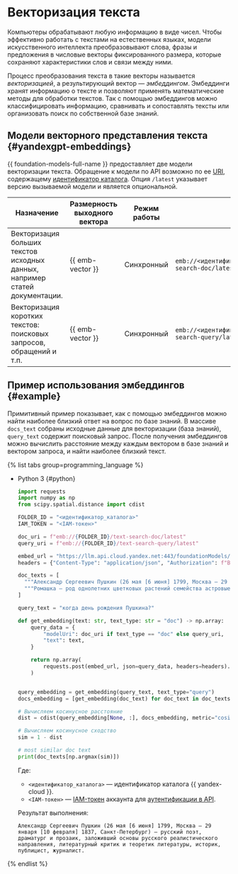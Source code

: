 # Векторизация текста

Компьютеры обрабатывают любую информацию в виде чисел. Чтобы эффективно работать с текстами на естественных языках, модели искусственного интеллекта преобразовывают слова, фразы и предложения в числовые векторы фиксированного размера, которые сохраняют характеристики слов и связи между ними.

Процесс преобразования текста в такие векторы называется _векторизацией_, а результирующий вектор — _эмбеддингом_. Эмбеддинги хранят информацию о тексте и позволяют применять математические методы для обработки текстов. Так с помощью эмбеддингов можно классифицировать информацию, сравнивать и сопоставлять тексты или организовать поиск по собственной базе знаний.

## Модели векторного представления текста {#yandexgpt-embeddings}

{{ foundation-models-full-name }} предоставляет две модели векторизации текста. Обращение к модели по API возможно по ее [URI](https://ru.wikipedia.org/wiki/URI), содержащему [идентификатор каталога](../../resource-manager/operations/folder/get-id.md). Опция `/latest` указывает версию вызываемой модели и является опциональной. 

| Назначение | Размерность выходного вектора | Режим работы | URI |
|---|---|---|---|
| Векторизация больших текстов исходных данных, например статей документации. |  {{ emb-vector }} | Синхронный | `emb://<идентификатор_каталога>/text-search-doc/latest` |
| Векторизация коротких текстов: поисковых запросов, обращений и т.п. | {{ emb-vector }} | Синхронный | `emb://<идентификатор_каталога>/text-search-query/latest` |

## Пример использования эмбеддингов {#example}

Примитивный пример показывает, как с помощью эмбеддингов можно найти наиболее близкий ответ на вопрос по базе знаний. В массиве `docs_text` собраны исходные данные для векторизации (база знаний), `query_text` содержит поисковый запрос. После получения эмбеддингов можно вычислить расстояние между каждым вектором в базе знаний и вектором запроса, и найти наиболее близкий текст.

{% list tabs group=programming_language %}

- Python 3 {#python}

  ```python
  import requests
  import numpy as np
  from scipy.spatial.distance import cdist

  FOLDER_ID = "<идентификатор_каталога>"
  IAM_TOKEN = "<IAM-токен>"

  doc_uri = f"emb://{FOLDER_ID}/text-search-doc/latest"
  query_uri = f"emb://{FOLDER_ID}/text-search-query/latest"

  embed_url = "https://llm.api.cloud.yandex.net:443/foundationModels/v1/textEmbedding"
  headers = {"Content-Type": "application/json", "Authorization": f"Bearer {IAM_TOKEN}", "x-folder-id": f"{FOLDER_ID}"}

  doc_texts = [
    """Александр Сергеевич Пушкин (26 мая [6 июня] 1799, Москва — 29 января [10 февраля] 1837, Санкт-Петербург) — русский поэт, драматург и прозаик, заложивший основы русского реалистического направления, литературный критик и теоретик литературы, историк, публицист, журналист.""",
    """Ромашка — род однолетних цветковых растений семейства астровые, или сложноцветные, по современной классификации объединяет около 70 видов невысоких пахучих трав, цветущих с первого года жизни."""
  ]

  query_text = "когда день рождения Пушкина?"

  def get_embedding(text: str, text_type: str = "doc") -> np.array:
      query_data = {
          "modelUri": doc_uri if text_type == "doc" else query_uri,
          "text": text,
      }

      return np.array(
          requests.post(embed_url, json=query_data, headers=headers).json()["embedding"]
      )


  query_embedding = get_embedding(query_text, text_type="query")
  docs_embedding = [get_embedding(doc_text) for doc_text in doc_texts]

  # Вычисляем косинусное расстояние
  dist = cdist(query_embedding[None, :], docs_embedding, metric="cosine")

  # Вычисляем косинусное сходство
  sim = 1 - dist

  # most similar doc text
  print(doc_texts[np.argmax(sim)])
  ```

  Где:

  * `<идентификатор_каталога>` — идентификатор каталога {{ yandex-cloud }}.
  * `<IAM-токен>` — [IAM-токен](../../iam/concepts/authorization/iam-token.md) аккаунта для [аутентификации в API](../api-ref/authentication.md).

  Результат выполнения:

  ```text
  Александр Сергеевич Пушкин (26 мая [6 июня] 1799, Москва — 29 января [10 февраля] 1837, Санкт-Петербург) — русский поэт, драматург и прозаик, заложивший основы русского реалистического направления, литературный критик и теоретик литературы, историк, публицист, журналист.
  ```

{% endlist %}